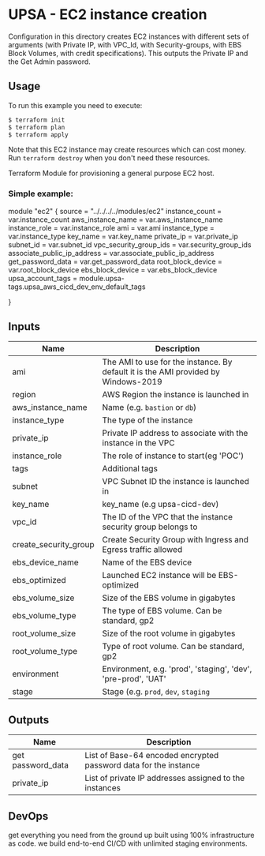 # UPSA - EC2 instance creation

Configuration in this directory creates EC2 instances with different sets of arguments (with Private IP, with VPC_Id, with Security-groups, with EBS Block Volumes, with credit specifications).
This outputs the Private IP and the Get Admin password.

## Usage

To run this example you need to execute:

```bash
$ terraform init
$ terraform plan
$ terraform apply
```
Note that this EC2 instance may create resources which can cost money. Run `terraform destroy` when you don't need these resources.

Terraform Module for provisioning a general purpose EC2 host.


### Simple example:

module "ec2" {
  source = "../../../../modules/ec2"
  instance_count               = var.instance_count
  aws_instance_name            = var.aws_instance_name
  instance_role                = var.instance_role
  ami                          = var.ami
  instance_type                = var.instance_type
  key_name                     = var.key_name
  private_ip                   = var.private_ip
  subnet_id                    = var.subnet_id
  vpc_security_group_ids       = var.security_group_ids
  associate_public_ip_address  = var.associate_public_ip_address
  get_password_data            = var.get_password_data
  root_block_device            = var.root_block_device
  ebs_block_device             = var.ebs_block_device
  upsa_account_tags            = module.upsa-tags.upsa_aws_cicd_dev_env_default_tags

}



## Inputs

| Name | Description |
|------|-------------|
| ami | The AMI to use for the instance. By default it is the AMI provided by Windows-2019 |
| region | AWS Region the instance is launched in |
| aws_instance_name | Name  (e.g. `bastion` or `db`) | 
| instance_type | The type of the instance | string | 
| private_ip | Private IP address to associate with the instance in the VPC | 
| instance_role|The role of instance to start(eg 'POC')| 
| tags | Additional tags | map(string) | 
| subnet | VPC Subnet ID the instance is launched in |
| key_name | key_name (e.g upsa-cicd-dev) | string | no |
| vpc_id | The ID of the VPC that the instance security group belongs to | 
| create_security_group | Create Security Group with Ingress and Egress traffic allowed | 
| ebs_device_name | Name of the EBS device  | list(string) | 
| ebs_optimized | Launched EC2 instance will be EBS-optimized | 
| ebs_volume_size | Size of the EBS volume in gigabytes | 
| ebs_volume_type | The type of EBS volume. Can be standard, gp2  | 
| root_volume_size | Size of the root volume in gigabytes | number |  
| root_volume_type | Type of root volume. Can be standard, gp2 | 
| environment | Environment, e.g. 'prod', 'staging', 'dev', 'pre-prod', 'UAT' | 
| stage | Stage (e.g. `prod`, `dev`, `staging` | 


## Outputs

| Name | Description |
|------|-------------|
| get password_data | List of Base-64 encoded encrypted password data for the instance |
| private_ip | List of private IP addresses assigned to the instances |


## DevOps 

 get everything you need from the ground up built using 100% infrastructure as code.
 we build end-to-end CI/CD with unlimited staging environments.







